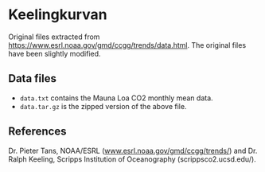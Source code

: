 # Keelingkurvan
Original files extracted from https://www.esrl.noaa.gov/gmd/ccgg/trends/data.html. The original files have been slightly modified. 

## Data files
- `data.txt` contains the Mauna Loa CO2 monthly mean data. 
- `data.tar.gz` is the zipped version of the above file. 

## References
Dr. Pieter Tans, NOAA/ESRL (www.esrl.noaa.gov/gmd/ccgg/trends/) and Dr. Ralph Keeling, Scripps Institution of Oceanography (scrippsco2.ucsd.edu/).
